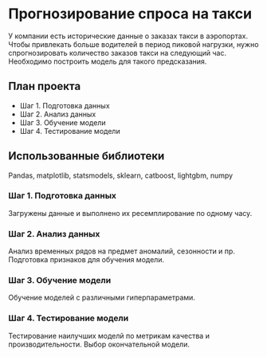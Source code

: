 # Прогнозирование спроса на такси
У компании есть исторические данные о заказах такси в аэропортах. Чтобы привлекать больше водителей в период пиковой нагрузки, нужно спрогнозировать количество заказов такси на следующий час. Необходимо построить модель для такого предсказания.
## План проекта
- Шаг 1. Подготовка данных
- Шаг 2. Анализ данных
- Шаг 3. Обучение модели
- Шаг 4. Тестирование модели
## Использованные библиотеки
Pandas, matplotlib, statsmodels, sklearn, catboost, lightgbm, numpy

### Шаг 1. Подготовка данных
Загружены данные и выполнено их ресемплирование по одному часу.
### Шаг 2. Анализ данных
Анализ временных рядов на предмет аномалий, сезонности и пр. Подготовка признаков для обучения модели.
### Шаг 3. Обучение модели 
Обучение моделей с различными гиперпараметрами.
### Шаг 4. Тестирование модели
Тестирование наилучших моделй по метрикам качества и производительности. Выбор окончательной модели.
